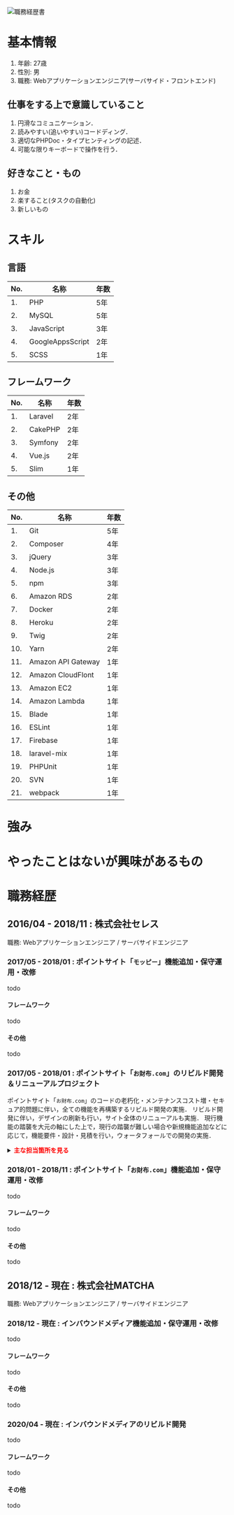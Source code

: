    ![職務経歴書](https://user-images.githubusercontent.com/24934763/107616500-8b6a7680-6c91-11eb-8e24-6d033b46ffdc.png "職務経歴書")

   # 基本情報
   1. 年齢: 27歳
   2. 性別: 男
   3. 職務: Webアプリケーションエンジニア(サーバサイド・フロントエンド)

   ## 仕事をする上で意識していること
   1. 円滑なコミュニケーション．
   2. 読みやすい(追いやすい)コードディング．
   3. 適切なPHPDoc・タイプヒンティングの記述．
   4. 可能な限りキーボードで操作を行う．

   ## 好きなこと・もの
   1. お金
   2. 楽すること(タスクの自動化)
   3. 新しいもの

   # スキル
   ## 言語
   | No. | 名称 | 年数 |
   |---|---|---|
   | 1. | PHP              | 5年 |
   | 2. | MySQL            | 5年 |
   | 3. | JavaScript       | 3年 |
   | 4. | GoogleAppsScript | 2年 |
   | 5. | SCSS             | 1年 |

   ## フレームワーク

   | No. | 名称 | 年数 |
   |---|---|---|
   | 1. | Laravel | 2年 |
   | 2. | CakePHP | 2年 |
   | 3. | Symfony | 2年 |
   | 4. | Vue.js  | 2年 |
   | 5. | Slim    | 1年 |

   ## その他

   | No. | 名称 | 年数 |
   |---|---|---|
   | 1. | Git | 5年 |
   | 2. | Composer | 4年 |
   | 3. | jQuery | 3年 |
   | 4. | Node.js | 3年 |
   | 5. | npm | 3年 |
   | 6. | Amazon RDS | 2年 |
   | 7. | Docker | 2年 |
   | 8. | Heroku | 2年 |
   | 9. | Twig | 2年 |
   | 10. | Yarn | 2年 |
   | 11. | Amazon API Gateway | 1年 |
   | 12. | Amazon CloudFlont | 1年 |
   | 13. | Amazon EC2 | 1年 |
   | 14. | Amazon Lambda | 1年 |
   | 15. | Blade | 1年 |
   | 16. | ESLint | 1年 |
   | 17. | Firebase | 1年 |
   | 18. | laravel-mix | 1年 |
   | 19. | PHPUnit | 1年 |
   | 20. | SVN  | 1年 |
   | 21. | webpack | 1年 |

   # 強み

   # やったことはないが興味があるもの

   # 職務経歴

   ## 2016/04 - 2018/11 : 株式会社セレス

   職務: Webアプリケーションエンジニア / サーバサイドエンジニア

   ### 2017/05 - 2018/01 : ポイントサイト「`モッピー`」機能追加・保守運用・改修

   todo

   #### フレームワーク

   todo

   #### その他

   todo

   ### 2017/05 - 2018/01 : ポイントサイト「`お財布.com`」のリビルド開発＆リニューアルプロジェクト

   ポイントサイト「`お財布.com`」のコードの老朽化・メンテナンスコスト増・セキュア的問題に伴い，全ての機能を再構築するリビルド開発の実施．
   リビルド開発に伴い，デザインの刷新も行い，サイト全体のリニューアルも実施．
   現行機能の踏襲を大元の軸にした上で，現行の踏襲が難しい場合や新規機能追加などに応じて，機能要件・設計・見積を行い，ウォータフォールでの開発の実施．

   <details>
      <summary><b style="color:red">主な担当箇所を見る</b></summary>
      <div>
         1. ユーザが利用するサイト画面
            1. ゲームコンテンツのサーバサイド(PHP)・フロントエンド(JavaScript/SCSS)の実装．
            2. アンケートコンテンツのサーバサイド(PHP)・フロントエンド(JavaScript/SCSS)の実装．
            3. 広告のCV計測に伴うトラッキング機能の実装．

         2. 社内運用者が利用する管理画面
            1. メールマガジンの送信予約機能実装．
            2. 会員数，ポイント発行数，広告CV，各種ゲームコンテンツ等々，各種レポート画面実装．

         3. 内部API
            1. 各種ゲームコンテンツポイント付与API実装．
            2. アンケートコンテンツポイント付与API実装．
            3. アンケートコンテンツ取得API実装．

         4. 外部API
            1. 他媒体各種アンケートコンテンツ取得API繋ぎこみ．
            2. ASP広告情報取得API繋ぎこみ．
            3.  メールマガジンにおける大量メール配信に伴う，外部MTAとの繋ぎこみ．

         5. バッチ処理
            1.  各種レポート生成バッチ作成．
            2.  メールマガジン配信予約バッチ作成．
            3.  複雑なユーザセグメントに対応したメールマガジン配信対象者抽出バッチ作成．
            4.  メールマガジン配信結果取り込みバッチ．
      </div>
   </details>


   ### 2018/01 - 2018/11 : ポイントサイト「`お財布.com`」機能追加・保守運用・改修

   todo

   #### フレームワーク

   todo

   #### その他

   todo

   ## 2018/12 - 現在 : 株式会社MATCHA
   職務: Webアプリケーションエンジニア / サーバサイドエンジニア

   ### 2018/12 - 現在 : インバウンドメディア機能追加・保守運用・改修

   todo

   #### フレームワーク

   todo

   #### その他

   todo

   ### 2020/04 - 現在 : インバウンドメディアのリビルド開発

   todo

   #### フレームワーク

   todo

   #### その他

   todo

